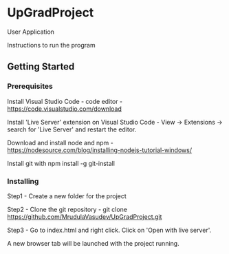 # UpGradProject
User Application

Instructions to run the program

## Getting Started

### Prerequisites

Install Visual Studio Code - code editor - https://code.visualstudio.com/download

Install 'Live Server' extension on Visual Studio Code - View -> Extensions -> search for 'Live Server' and restart the editor.

Download and install node and npm  - https://nodesource.com/blog/installing-nodejs-tutorial-windows/
    
Install git with npm install -g git-install

### Installing

Step1 - Create a new folder for the project

Step2 - Clone the git repository - git clone https://github.com/MrudulaVasudev/UpGradProject.git

Step3 - Go to index.html and right click. Click on 'Open with live server'.

A new browser tab will be launched with the project running.


